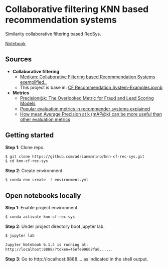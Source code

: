 # Collaborative filtering KNN based recommendation systems

Similarity collaborative filtering based RecSys.

[Notebook](https://github.com/adrianmarino/cf-rec-sys-examples/blob/master/notebooks/knn-cf-rec-sys.ipynb)

## Sources

* **Collaborative filtering**
    * [Medium: Collaborative Filtering based Recommendation Systems exemplified..](https://towardsdatascience.com/collaborative-filtering-based-recommendation-systems-exemplified-ecbffe1c20b1)
    * This project is base in: [CF Recommendation System-Examples.ipynb](https://github.com/csaluja/JupyterNotebooks-Medium/blob/master/CF%20Recommendation%20System-Examples.ipynb)
* **Metrics**
    * [Precision@k: The Overlooked Metric for Fraud and Lead Scoring Models](https://towardsdatascience.com/precision-k-the-overlooked-metric-for-fraud-and-lead-scoring-models-fabad2893c01)
    * [Popular evaluation metrics in recommender systems explained](https://medium.com/qloo/popular-evaluation-metrics-in-recommender-systems-explained-324ff2fb427d)
    * [How mean Average Precision at k (mAP@k) can be more useful than other evaluation metrics](https://medium.com/@misty.mok/how-mean-average-precision-at-k-map-k-can-be-more-useful-than-other-evaluation-metrics-6881e0ee21a9)

## Getting started

**Step 1**: Clone repo.

```bash
$ git clone https://github.com/adrianmarino/knn-cf-rec-sys.git
$ cd knn-cf-rec-sys
```

**Step 2**: Create environment.

```bash
$ conda env create -f environment.yml
```

## Open notebooks locally

**Step 1**: Enable project environment.

```bash
$ conda activate knn-cf-rec-sys
```

**Step 2**: Under project directory boot jupyter lab.

```bash
$ jupyter lab

Jupyter Notebook 6.1.4 is running at:
http://localhost:8888/?token=45efe99607fa6......
```

**Step 3**: Go to http://localhost:8888.... as indicated in the shell output.
